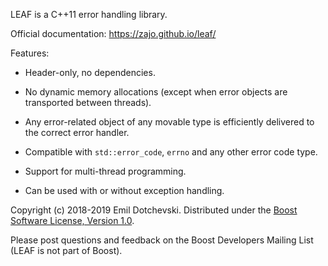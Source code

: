 LEAF is a C++11 error handling library.

Official documentation: https://zajo.github.io/leaf/

Features:

* Header-only, no dependencies.

* No dynamic memory allocations (except when error objects are transported between threads).
* Any error-related object of any movable type is efficiently delivered to the correct error handler.
* Compatible with `std::error_code`, `errno` and any other error code type.
* Support for multi-thread programming.
* Can be used with or without exception handling.

Copyright (c) 2018-2019 Emil Dotchevski. Distributed under the [Boost Software License, Version 1.0](http://www.boost.org/LICENSE_1_0.txt).

Please post questions and feedback on the Boost Developers Mailing List (LEAF is not part of Boost).
